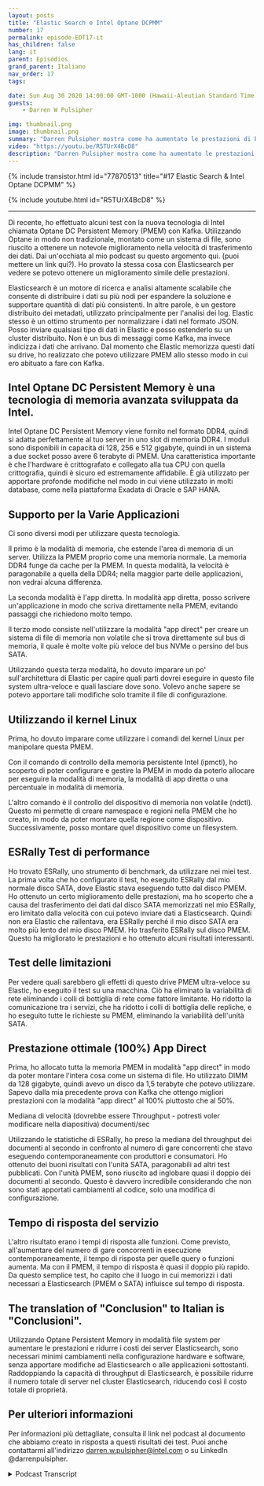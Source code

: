 ```yaml
---
layout: posts
title: "Elastic Search e Intel Optane DCPMM"
number: 17
permalink: episode-EDT17-it
has_children: false
lang: it
parent: Episódios
grand_parent: Italiano
nav_order: 17
tags:

date: Sun Aug 30 2020 14:00:00 GMT-1000 (Hawaii-Aleutian Standard Time)
guests:
    - Darren W Pulsipher

img: thumbnail.png
image: thumbnail.png
summary: "Darren Pulsipher mostra come ha aumentato le prestazioni di Elasticsearch utilizzando la memoria persistente Optane di Intel in modalità 100% app direct. I suoi test mostrano un incredibile aumento delle prestazioni del 2x. Raddoppiando la capacità di throughput, è possibile ridurre notevolmente il numero di server nel cluster Elasticsearch."
video: "https://youtu.be/R5TUrX4BcD8"
description: "Darren Pulsipher mostra come ha aumentato le prestazioni di Elasticsearch utilizzando la memoria persistente Optane di Intel in modalità 100% app direct. I suoi test mostrano un incredibile aumento delle prestazioni del 2x. Raddoppiando la capacità di throughput, è possibile ridurre notevolmente il numero di server nel cluster Elasticsearch."
---
```


<div>
{% include transistor.html id="77870513" title="#17 Elastic Search & Intel Optane DCPMM" %}

{% include youtube.html id="R5TUrX4BcD8" %}
</div>

---

Di recente, ho effettuato alcuni test con la nuova tecnologia di Intel chiamata Optane DC Persistent Memory (PMEM) con Kafka. Utilizzando Optane in modo non tradizionale, montato come un sistema di file, sono riuscito a ottenere un notevole miglioramento nella velocità di trasferimento dei dati. Dai un'occhiata al mio podcast su questo argomento qui. (puoi mettere un link qui?). Ho provato la stessa cosa con Elasticsearch per vedere se potevo ottenere un miglioramento simile delle prestazioni.

Elasticsearch è un motore di ricerca e analisi altamente scalabile che consente di distribuire i dati su più nodi per espandere la soluzione e supportare quantità di dati più consistenti. In altre parole, è un gestore distribuito dei metadati, utilizzato principalmente per l'analisi dei log. Elastic stesso è un ottimo strumento per normalizzare i dati nel formato JSON. Posso inviare qualsiasi tipo di dati in Elastic e posso estenderlo su un cluster distribuito. Non è un bus di messaggi come Kafka, ma invece indicizza i dati che arrivano. Dal momento che Elastic memorizza questi dati su drive, ho realizzato che potevo utilizzare PMEM allo stesso modo in cui ero abituato a fare con Kafka.

## Intel Optane DC Persistent Memory è una tecnologia di memoria avanzata sviluppata da Intel.

Intel Optane DC Persistent Memory viene fornito nel formato DDR4, quindi si adatta perfettamente al tuo server in uno slot di memoria DDR4. I moduli sono disponibili in capacità di 128, 256 e 512 gigabyte, quindi in un sistema a due socket posso avere 6 terabyte di PMEM. Una caratteristica importante è che l'hardware è crittografato e collegato alla tua CPU con quella crittografia, quindi è sicuro ed estremamente affidabile. È già utilizzato per apportare profonde modifiche nel modo in cui viene utilizzato in molti database, come nella piattaforma Exadata di Oracle e SAP HANA.

## Supporto per la Varie Applicazioni

Ci sono diversi modi per utilizzare questa tecnologia.

Il primo è la modalità di memoria, che estende l'area di memoria di un server. Utilizza la PMEM proprio come una memoria normale. La memoria DDR4 funge da cache per la PMEM. In questa modalità, la velocità è paragonabile a quella della DDR4; nella maggior parte delle applicazioni, non vedrai alcuna differenza.

La seconda modalità è l'app diretta. In modalità app diretta, posso scrivere un'applicazione in modo che scriva direttamente nella PMEM, evitando passaggi che richiedono molto tempo.

Il terzo modo consiste nell'utilizzare la modalità "app direct" per creare un sistema di file di memoria non volatile che si trova direttamente sul bus di memoria, il quale è molte volte più veloce del bus NVMe o persino del bus SATA.

Utilizzando questa terza modalità, ho dovuto imparare un po' sull'architettura di Elastic per capire quali parti dovrei eseguire in questo file system ultra-veloce e quali lasciare dove sono. Volevo anche sapere se potevo apportare tali modifiche solo tramite il file di configurazione.

## Utilizzando il kernel Linux

Prima, ho dovuto imparare come utilizzare i comandi del kernel Linux per manipolare questa PMEM.

Con il comando di controllo della memoria persistente Intel (ipmctl), ho scoperto di poter configurare e gestire la PMEM in modo da poterlo allocare per eseguire la modalità di memoria, la modalità di app diretta o una percentuale in modalità di memoria.

L'altro comando è il controllo del dispositivo di memoria non volatile (ndctl). Questo mi permette di creare namespace e regioni nella PMEM che ho creato, in modo da poter montare quella regione come dispositivo. Successivamente, posso montare quel dispositivo come un filesystem.

## ESRally Test di performance

Ho trovato ESRally, uno strumento di benchmark, da utilizzare nei miei test. La prima volta che ho configurato il test, ho eseguito ESRally dal mio normale disco SATA, dove Elastic stava eseguendo tutto dal disco PMEM. Ho ottenuto un certo miglioramento delle prestazioni, ma ho scoperto che a causa del trasferimento dei dati dal disco SATA memorizzati nel mio ESRally, ero limitato dalla velocità con cui potevo inviare dati a Elasticsearch. Quindi non era Elastic che rallentava, era ESRally perché il mio disco SATA era molto più lento del mio disco PMEM. Ho trasferito ESRally sul disco PMEM. Questo ha migliorato le prestazioni e ho ottenuto alcuni risultati interessanti.

## Test delle limitazioni

Per vedere quali sarebbero gli effetti di questo drive PMEM ultra-veloce su Elastic, ho eseguito il test su una macchina. Ciò ha eliminato la variabilità di rete eliminando i colli di bottiglia di rete come fattore limitante. Ho ridotto la comunicazione tra i servizi, che ha ridotto i colli di bottiglia delle repliche, e ho eseguito tutte le richieste su PMEM, eliminando la variabilità dell'unità SATA.

## Prestazione ottimale (100%) App Direct

Prima, ho allocato tutta la memoria PMEM in modalità "app direct" in modo da poter montare l'intera cosa come un sistema di file. Ho utilizzato DIMM da 128 gigabyte, quindi avevo un disco da 1,5 terabyte che potevo utilizzare. Sapevo dalla mia precedente prova con Kafka che ottengo migliori prestazioni con la modalità "app direct" al 100% piuttosto che al 50%.

Mediana di velocità (dovrebbe essere Throughput - potresti voler modificare nella diapositiva) documenti/sec

Utilizzando le statistiche di ESRally, ho preso la mediana del throughput dei documenti al secondo in confronto al numero di gare concorrenti che stavo eseguendo contemporaneamente con produttori e consumatori. Ho ottenuto dei buoni risultati con l'unità SATA, paragonabili ad altri test pubblicati. Con l'unità PMEM, sono riuscito ad inglobare quasi il doppio dei documenti al secondo. Questo è davvero incredibile considerando che non sono stati apportati cambiamenti al codice, solo una modifica di configurazione.

## Tempo di risposta del servizio

L'altro risultato erano i tempi di risposta alle funzioni. Come previsto, all'aumentare del numero di gare concorrenti in esecuzione contemporaneamente, il tempo di risposta per quelle query o funzioni aumenta. Ma con il PMEM, il tempo di risposta è quasi il doppio più rapido. Da questo semplice test, ho capito che il luogo in cui memorizzi i dati necessari a Elasticsearch (PMEM o SATA) influisce sul tempo di risposta.

## The translation of "Conclusion" to Italian is "Conclusioni".

Utilizzando Optane Persistent Memory in modalità file system per aumentare le prestazioni e ridurre i costi dei server Elasticsearch, sono necessari minimi cambiamenti nella configurazione hardware e software, senza apportare modifiche ad Elasticsearch o alle applicazioni sottostanti. Raddoppiando la capacità di throughput di Elasticsearch, è possibile ridurre il numero totale di server nel cluster Elasticsearch, riducendo così il costo totale di proprietà.

## Per ulteriori informazioni

Per informazioni più dettagliate, consulta il link nel podcast al documento che abbiamo creato in risposta a questi risultati dei test. Puoi anche contattarmi all'indirizzo darren.w.pulsipher@intel.com o su LinkedIn @darrenpulsipher.



<details>
<summary> Podcast Transcript </summary>

<p></p>

</details>
